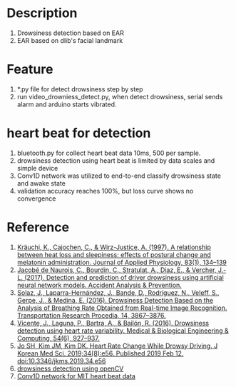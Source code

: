 # Description
1. Drowsiness detection based on EAR
2. EAR based on dlib's facial landmark

# Feature
1. *.py file for detect drowsiness step by step
2. run video_drowniess_detect.py, when detect drowsiness, serial sends alarm and arduino starts vibrated.

# heart beat for detection
1. bluetooth.py for collect heart beat data 10ms, 500 per sample.
2. drowsiness detection using heart beat is limited by data scales and simple device
3. Conv1D network was utilized to end-to-end classify drowsiness state and awake state
4. validation accuracy reaches 100%, but loss curve shows no convergence

# Reference
1. [Kräuchi, K., Cajochen, C., & Wirz-Justice, A. (1997). A relationship between heat loss and sleepiness: effects of postural change and melatonin administration. Journal of Applied Physiology, 83(1), 134–139](https://sci-hub.se/10.1152/jappl.1997.83.1.134)
2. [Jacobé de Naurois, C., Bourdin, C., Stratulat, A., Diaz, E., & Vercher, J.-L. (2017). Detection and prediction of driver drowsiness using artificial neural network models. Accident Analysis & Prevention.](https://sci-hub.se/10.1016/j.aap.2017.11.038)
3. [Solaz, J., Laparra-Hernández, J., Bande, D., Rodríguez, N., Veleff, S., Gerpe, J., & Medina, E. (2016). Drowsiness Detection Based on the Analysis of Breathing Rate Obtained from Real-time Image Recognition. Transportation Research Procedia, 14, 3867–3876.](https://sci-hub.se/https://doi.org/10.1016/j.trpro.2016.05.472)
4. [Vicente, J., Laguna, P., Bartra, A., & Bailón, R. (2016). Drowsiness detection using heart rate variability. Medical & Biological Engineering & Computing, 54(6), 927–937. ](https://sci-hub.se/https://doi.org/10.1007/s11517-015-1448-7)
5. [Jo SH, Kim JM, Kim DK. Heart Rate Change While Drowsy Driving. J Korean Med Sci. 2019;34(8):e56. Published 2019 Feb 12. doi:10.3346/jkms.2019.34.e56](https://www.ncbi.nlm.nih.gov/pmc/articles/PMC6393761/)
6. [drowsiness detection using openCV](https://www.pyimagesearch.com/2017/05/08/drowsiness-detection-opencv/)
7. [Conv1D network for MIT heart beat data](https://www.kaggle.com/coni57/model-from-arxiv-1805-00794)